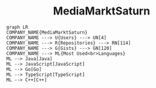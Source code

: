<h1 align="center">MediaMarktSaturn</h1>

```mermaid
graph LR
COMPANY_NAME{MediaMarktSaturn}
COMPANY_NAME ---> U{Users} ---> UN[4]
COMPANY_NAME ---> R{Repositories} ---> RN[114]
COMPANY_NAME ---> G{Gists} ---> GN[120]
COMPANY_NAME ---> ML{Most Used<br>Languages}
ML --> Java[Java]
ML --> JavaScript[JavaScript]
ML --> Go[Go]
ML --> TypeScript[TypeScript]
ML --> C++[C++]
```
